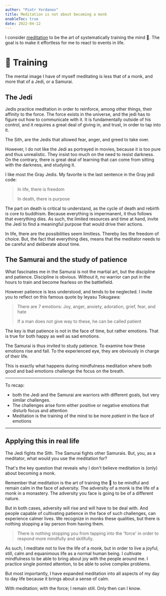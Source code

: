 ```yaml
---
author: "Piotr Yordanov"
title: Meditation is not about becoming a monk
enableToc: true
date: 2022-04-12
---
```


I consider [meditation](30m0jqb0) to be the art of systematically training the mind 🧠.
The goal is to make it effortless for me to react to events in life.

# 🧠 Training
The mental image I have of myself meditating is less that of a monk, and more that of a Jedi, or a Samurai.

## The Jedi
Jedis practice meditation in order to reinforce, among other things, their affinity to the force.
The force exists in the universe, and the jedi has to figure out how to communicate with it.
It is fundamentally outside of his control, and it requires a great deal of giving in, and trust, in order to tap into it.

The Sith, are the Jedis that allowed fear, anger, and greed to take over.

However, I do not like the Jedi as portrayed in movies, because it is too pure and thus unrealistic.
They insist too much on the need to resist darkness.
On the contrary, there is great deal of learning that can come from sitting with the darkness, and studying it.

I like most the Gray Jedis. My favorite is the last sentence in the Gray jedi code:
> In life, there is freedom
>
> In death, there is purpose

The part on death is critical to understand, as the cycle of death and rebirth is core to buddhism.
Because everything is impermanent, it thus follows that everything dies.
As such, the limited resources and time at hand, invite the Jedi to find a meaningful purpose that would drive their actions.

In life, there are the possibilities seem limitless. Thereby lies the freedom of choice.
But, the fact that everything dies, means that the meditator needs to be careful and deliberate about time.


## The Samurai and the study of patience

What fascinates me in the Samurai is not the martial art, but the discipline and patience.
Discipline is obvious. Without it, no warrior can put in the hours to train and become fearless on the battlefield.

However patience is less understood, and tends to be neglected.
I invite you to reflect on this famous quote by Ieyasu Tokugawa:

> There are 7 emotions: Joy, anger, anxiety, adoration, grief, fear, and hate
>
> If a man does not give way to these, he can be called patient

The key is that patience is not in the face of time, but rather emotions.
That is true for both happy as well as sad emotions.

The Samurai is thus invited to study patience.
To examine how these emotions rise and fall. To the experienced eye, they are obviously in charge of their life.

This is exactly what happens during mindfulness meditation where both good and bad emotions challenge the focus on the breath.


----

To recap:
- both the Jedi and the Samurai are warriors with different goals, but very similar challenges.
- The challenges arise form either positive or negative emotions that disturb focus and attention
- Meditation is the training of the mind to be more *patient* in the face of emotions

----

## Applying this in real life
The Jedi fights the Sith. The Samurai fights other Samurais.
But, you, as a meditator, what would you use the meditation for?

That's the key question that reveals why I don't believe meditation is (only) about becoming a monk.

Remember that meditation is the art of training the 🧠 to be mindful and remain calm in the face of adversity.
The adversity of a monk is the life of a monk in a monastery.
The adversity you face is going to be of a different nature.

But in both cases, adversity will rise and will have to be deal with.
And people capable of cultivating patience in the face of such challenges, can experience calmer lives.
We recognize in monks these qualities, but there is nothing stopping a lay person from having them.

> There is nothing stopping you from tapping into the 'force' in order to respond more mindfully and skillfully.

As such, I meditate not to live the life of a monk, but in order to live a joyful, still, calm and equanimous life as a normal human being.
I cultivate mindfulness to be able to bring about joy with the people around me.
I practice single pointed attention, to be able to solve complex problems.

But most importantly, I have expanded meditation into all aspects of my day to day life because it brings about a sense of calm.

With meditation; with the force; I remain still.
Only then can I know.
